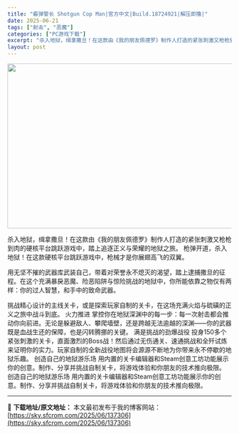 ```yaml
---
title: "霰弹警长 Shotgun Cop Man|官方中文|Build.18724921|解压即撸|"
date: 2025-06-21
tags: ["射击", "恶魔"]
categories: ["PC游戏下载"]
excerpt: "杀入地狱，缉拿撒旦！在这款由《我的朋友佩德罗》制作人打造的紧张刺激又枪枪到肉的硬核平台跳跃游戏中，踏上追逐正义与荣耀的地狱之旅。 枪弹开道，杀入地狱！在这款硬核平台跳跃游戏中，枪械才是你展翅高飞的双翼。 用无坚不摧的武器库武装自己，带着对荣誉永不熄灭的渴望，踏上逮捕撒旦的征程。在这个充满暴戾恶魔、险&hellip;"
layout: post
---
```


<img class="aligncenter size-full wp-image-129857" src="https://sky.sfcrom.com/wp-content/uploads/2025/05/2025050206050466.webp" alt="" width="660" height="370" />

杀入地狱，缉拿撒旦！在这款由《我的朋友佩德罗》制作人打造的紧张刺激又枪枪到肉的硬核平台跳跃游戏中，踏上追逐正义与荣耀的地狱之旅。
枪弹开道，杀入地狱！在这款硬核平台跳跃游戏中，枪械才是你展翅高飞的双翼。

用无坚不摧的武器库武装自己，带着对荣誉永不熄灭的渴望，踏上逮捕撒旦的征程。在这个充满暴戾恶魔、险恶陷阱与惊险挑战的地狱中，你所能依靠之物仅有两样：你的过人智慧，和手中的致命武器。

挑战精心设计的主线关卡，或是探索玩家自制的关卡，在这场充满火焰与硫磺的正义之旅中战斗到底。
火力推进
掌控你在地狱深渊中的每一步：每一次射击都会推动你向前进。无论是躲避敌人、攀爬墙壁，还是跨越无法逾越的深渊——你的武器既是血战生还的保障，也是闪转腾挪的关键。
满是挑战的劲爆战役
投身150多个紧张刺激的关卡，直面激烈的Boss战！然后通过无伤通关、速通挑战和全歼试炼来证明你的实力。玩家自制的全新战役地图将会源源不断地为你带来永不停歇的地狱乐趣。
创造自己的地狱游乐场
用内置的关卡编辑器和Steam创意工坊功能展示你的创意。制作、分享并挑战自制关卡，将游戏体验和你朋友的技术推向极限。
创造自己的地狱游乐场
用内置的关卡编辑器和Steam创意工坊功能展示你的创意。制作、分享并挑战自制关卡，将游戏体验和你朋友的技术推向极限。

---
📖 **下载地址/原文地址：** 本文最初发布于我的博客网站：[https://sky.sfcrom.com/2025/06/137306](https://sky.sfcrom.com/2025/06/137306)
